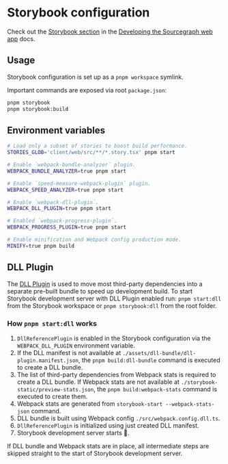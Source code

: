 # Storybook configuration

Check out the [Storybook section](https://docs.sourcegraph.com/dev/background-information/web/web_app#storybook) in the [Developing the Sourcegraph web app](https://docs.sourcegraph.com/dev/background-information/web/web_app) docs.

## Usage

Storybook configuration is set up as a `pnpm workspace` symlink.

Important commands are exposed via root `package.json`:

```sh
pnpm storybook
pnpm storybook:build
```

## Environment variables

```sh
# Load only a subset of stories to boost build performance.
STORIES_GLOB='client/web/src/**/*.story.tsx' pnpm start

# Enable `webpack-bundle-analyzer` plugin.
WEBPACK_BUNDLE_ANALYZER=true pnpm start

# Enable `speed-measure-webpack-plugin` plugin.
WEBPACK_SPEED_ANALYZER=true pnpm start

# Enable `webpack-dll-plugin`.
WEBPACK_DLL_PLUGIN=true pnpm start

# Enabled `webpack-progress-plugin`.
WEBPACK_PROGRESS_PLUGIN=true pnpm start

# Enable minification and Webpack config production mode.
MINIFY=true pnpm build
```

## DLL Plugin

The [DLL Plugin](https://webpack.js.org/plugins/dll-plugin/) is used to move most third-party dependencies into a separate pre-built bundle to speed up development build. To start Storybook development server with DLL Plugin enabled run: `pnpm start:dll` from the Storybook workspace or `pnpm storybook:dll` from the root folder.

### How `pnpm start:dll` works

1. `DllReferencePlugin` is enabled in the Storybook configuration via the `WEBPACK_DLL_PLUGIN` environment variable.
2. If the DLL manifest is not available at `./assets/dll-bundle/dll-plugin.manifest.json`, the `pnpm build:dll-bundle` command is executed to create a DLL bundle.
3. The list of third-party dependencies from Webpack stats is required to create a DLL bundle. If Webpack stats are not available at `./storybook-static/preview-stats.json`, the `pnpm build:webpack-stats` command is executed to create them.
4. Webpack stats are generated from `storybook-start --webpack-stats-json` command.
5. DLL bundle is built using Webpack config `./src/webpack.config.dll.ts`.
6. `DllReferencePlugin` is initialized using just created DLL manifest.
7. Storybook development server starts 🎉.

If DLL bundle and Webpack stats are in place, all intermediate steps are skipped straight to the start of Storybook development server.
